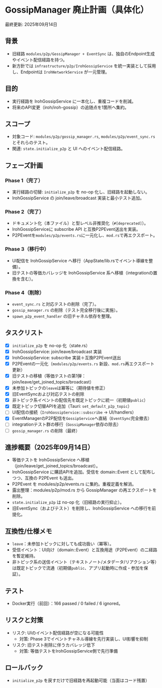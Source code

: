 # GossipManager 廃止計画（具体化）

最終更新: 2025年09月14日

## 背景
- 旧経路 `modules/p2p/GossipManager + EventSync` は、独自のEndpoint生成やイベント配信経路を持つ。
- 新方針では `infrastructure/p2p/IrohGossipService` を統一実装として採用し、Endpointは `IrohNetworkService` が一元管理。

## 目的
- 実行経路を IrohGossipService に一本化し、重複コードを削減。
- 将来のAPI変更（iroh/iroh-gossip）の追随点を1箇所へ集約。

## スコープ
- 対象コード: `modules/p2p/gossip_manager.rs`, `modules/p2p/event_sync.rs` とそれらのテスト。
- 関連: `state.initialize_p2p` と UI へのイベント配信経路。

## フェーズ計画
### Phase 1（完了）
- 実行経路の切替: `initialize_p2p` を no-op 化し、旧経路を起動しない。
- IrohGossipService の join/leave/broadcast 実装と最小テスト追加。

### Phase 2（完了）
- ドキュメント化（本ファイル）と型レベル非推奨化（`#[deprecated]`）。
- IrohGossipServiceに subscribe API と互換P2PEvent送出を実装。
- P2PEventを`modules/p2p/events.rs`に一元化し、`mod.rs`で再エクスポート。

### Phase 3（移行中）
- UI配信を IrohGossipService へ移行（AppState/lib.rsでイベント導線を整備）。
- 旧テストの等価カバレッジを IrohGossipService 系へ移植（integrationの置換を含む）。

### Phase 4（削除）
- `event_sync.rs` と対応テストの削除（完了）。
- `gossip_manager.rs` の削除（テスト完全移行後に実施）。
- `spawn_p2p_event_handler` の旧チャネル依存を整理。

## タスクリスト
- [x] `initialize_p2p` を no-op 化（state.rs）
- [x] IrohGossipService: join/leave/broadcast 実装
- [x] IrohGossipService: subscribe 実装＋互換P2PEvent送出
- [x] P2PEventの一元化（`modules/p2p/events.rs` 新設、`mod.rs`再エクスポート更新）
- [x] 旧テストの移植（等価テストの第1弾：join/leave/get_joined_topics/broadcast）
- [x] 未参加トピックの`leave`は冪等に（期待値を修正）
- [x] 旧EventSyncおよび対応テストの削除
- [x] 非トピック系イベントの配信先を既定トピックに統一（初期値`public`）
- [x] 既定トピック切替APIを追加（Tauri: `set_default_p2p_topic`）
- [ ] UI配信の接続（`IrohGossipService::subscribe` → UI/handlers）
- [x] EventManagerのP2P配信を`GossipService`へ直結（`EventSync`完全撤去）
- [ ] integrationテスト群の移行（`GossipManager`依存の除去）
- [ ] `gossip_manager.rs` の削除（最終）

## 進捗概要（2025年09月14日）
- 等価テストを IrohGossipService へ移植（join/leave/get_joined_topics/broadcast）。
- IrohGossipService に購読APIを追加。受信を domain::Event として配布しつつ、互換の P2PEvent も送出。
- P2PEvent を modules/p2p/events.rs に集約。重複定義を解消。
- 露出整理：modules/p2p/mod.rs から GossipManager の再エクスポートを削除。
- `state.initialize_p2p` は no-op 化（旧経路の実行抑止）。
- 旧EventSync（およびテスト）を削除し、IrohGossipService への移行を前提化。

## 互換性/仕様メモ
- `leave`：未参加トピックに対しても成功扱い（冪等）。
- 受信イベント：UI向け（domain::Event）と互換用途（P2PEvent）の二経路を暫定維持。
- 非トピック系の送信イベント（テキストノート/メタデータ/リアクション等）は既定トピックで流通（初期値`public`、アプリ起動時に作成・参加を保証）。

## テスト
- Docker実行（前回）：166 passed / 0 failed / 6 ignored。

## リスクと対策
- リスク: UIのイベント配信経路が空になる可能性
  - 対策: Phase 3でイベントチャネル導線を先行実装し、UI影響を抑制
- リスク: 旧テスト削除に伴うカバレッジ低下
  - 対策: 等価テストをIrohGossipService側で先行準備

## ロールバック
- `initialize_p2p` を戻すだけで旧経路を再起動可能（当面はコード残置）
